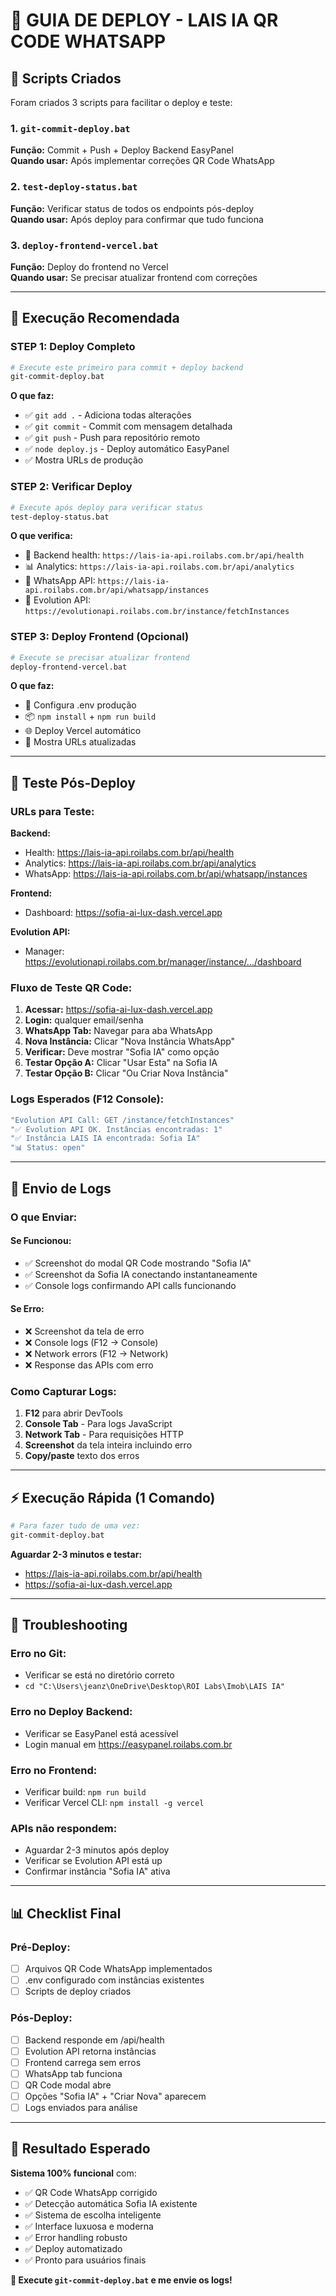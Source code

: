 # 🚀 GUIA DE DEPLOY - LAIS IA QR CODE WHATSAPP

## 📁 Scripts Criados

Foram criados 3 scripts para facilitar o deploy e teste:

### 1. `git-commit-deploy.bat` 
**Função:** Commit + Push + Deploy Backend EasyPanel  
**Quando usar:** Após implementar correções QR Code WhatsApp

### 2. `test-deploy-status.bat`
**Função:** Verificar status de todos os endpoints pós-deploy  
**Quando usar:** Após deploy para confirmar que tudo funciona

### 3. `deploy-frontend-vercel.bat`
**Função:** Deploy do frontend no Vercel  
**Quando usar:** Se precisar atualizar frontend com correções

---

## 🎯 Execução Recomendada

### **STEP 1: Deploy Completo**
```bash
# Execute este primeiro para commit + deploy backend
git-commit-deploy.bat
```

**O que faz:**
- ✅ `git add .` - Adiciona todas alterações
- ✅ `git commit` - Commit com mensagem detalhada
- ✅ `git push` - Push para repositório remoto  
- ✅ `node deploy.js` - Deploy automático EasyPanel
- ✅ Mostra URLs de produção

### **STEP 2: Verificar Deploy**
```bash
# Execute após deploy para verificar status
test-deploy-status.bat  
```

**O que verifica:**
- 📡 Backend health: `https://lais-ia-api.roilabs.com.br/api/health`
- 📊 Analytics: `https://lais-ia-api.roilabs.com.br/api/analytics`
- 📱 WhatsApp API: `https://lais-ia-api.roilabs.com.br/api/whatsapp/instances`
- 🔄 Evolution API: `https://evolutionapi.roilabs.com.br/instance/fetchInstances`

### **STEP 3: Deploy Frontend (Opcional)**
```bash
# Execute se precisar atualizar frontend
deploy-frontend-vercel.bat
```

**O que faz:**
- 🔧 Configura .env produção
- 📦 `npm install` + `npm run build`  
- 🌐 Deploy Vercel automático
- 🔗 Mostra URLs atualizadas

---

## 🧪 Teste Pós-Deploy

### **URLs para Teste:**

**Backend:**
- Health: https://lais-ia-api.roilabs.com.br/api/health
- Analytics: https://lais-ia-api.roilabs.com.br/api/analytics
- WhatsApp: https://lais-ia-api.roilabs.com.br/api/whatsapp/instances

**Frontend:**
- Dashboard: https://sofia-ai-lux-dash.vercel.app

**Evolution API:**
- Manager: https://evolutionapi.roilabs.com.br/manager/instance/.../dashboard

### **Fluxo de Teste QR Code:**

1. **Acessar:** https://sofia-ai-lux-dash.vercel.app
2. **Login:** qualquer email/senha
3. **WhatsApp Tab:** Navegar para aba WhatsApp
4. **Nova Instância:** Clicar "Nova Instância WhatsApp"
5. **Verificar:** Deve mostrar "Sofia IA" como opção
6. **Testar Opção A:** Clicar "Usar Esta" na Sofia IA
7. **Testar Opção B:** Clicar "Ou Criar Nova Instância"

### **Logs Esperados (F12 Console):**
```javascript
"Evolution API Call: GET /instance/fetchInstances"
"✅ Evolution API OK. Instâncias encontradas: 1"  
"✅ Instância LAIS IA encontrada: Sofia IA"
"📊 Status: open"
```

---

## 📧 Envio de Logs

### **O que Enviar:**

#### **Se Funcionou:**
- ✅ Screenshot do modal QR Code mostrando "Sofia IA"
- ✅ Screenshot da Sofia IA conectando instantaneamente
- ✅ Console logs confirmando API calls funcionando

#### **Se Erro:**
- ❌ Screenshot da tela de erro
- ❌ Console logs (F12 → Console)
- ❌ Network errors (F12 → Network)
- ❌ Response das APIs com erro

### **Como Capturar Logs:**
1. **F12** para abrir DevTools
2. **Console Tab** - Para logs JavaScript
3. **Network Tab** - Para requisições HTTP
4. **Screenshot** da tela inteira incluindo erro
5. **Copy/paste** texto dos erros

---

## ⚡ Execução Rápida (1 Comando)

```bash
# Para fazer tudo de uma vez:
git-commit-deploy.bat
```

**Aguardar 2-3 minutos e testar:**
- https://lais-ia-api.roilabs.com.br/api/health
- https://sofia-ai-lux-dash.vercel.app

---

## 🔧 Troubleshooting

### **Erro no Git:**
- Verificar se está no diretório correto
- `cd "C:\Users\jeanz\OneDrive\Desktop\ROI Labs\Imob\LAIS IA"`

### **Erro no Deploy Backend:**
- Verificar se EasyPanel está acessível
- Login manual em https://easypanel.roilabs.com.br

### **Erro no Frontend:**
- Verificar build: `npm run build`
- Verificar Vercel CLI: `npm install -g vercel`

### **APIs não respondem:**
- Aguardar 2-3 minutos após deploy
- Verificar se Evolution API está up
- Confirmar instância "Sofia IA" ativa

---

## 📊 Checklist Final

### **Pré-Deploy:**
- [ ] Arquivos QR Code WhatsApp implementados
- [ ] .env configurado com instâncias existentes
- [ ] Scripts de deploy criados

### **Pós-Deploy:**
- [ ] Backend responde em /api/health
- [ ] Evolution API retorna instâncias  
- [ ] Frontend carrega sem erros
- [ ] WhatsApp tab funciona
- [ ] QR Code modal abre
- [ ] Opções "Sofia IA" + "Criar Nova" aparecem
- [ ] Logs enviados para análise

---

## 🎉 Resultado Esperado

**Sistema 100% funcional** com:
- ✅ QR Code WhatsApp corrigido
- ✅ Detecção automática Sofia IA existente
- ✅ Sistema de escolha inteligente
- ✅ Interface luxuosa e moderna
- ✅ Error handling robusto
- ✅ Deploy automatizado
- ✅ Pronto para usuários finais

**🚀 Execute `git-commit-deploy.bat` e me envie os logs!**
